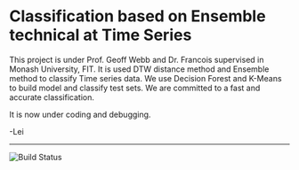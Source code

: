 Classification based on Ensemble technical at Time Series
========
This project is under Prof. Geoff Webb and Dr. Francois supervised in Monash University, FIT.
It is used DTW distance method and Ensemble method to classify Time series data.
We use Decision Forest and K-Means to build model and classify test sets.
We are committed to a fast and accurate classification.

It is now under coding and debugging.

-Lei
***
![Build Status](https://github.com/BlancRay/ICDM/actions/workflows/build.yml/badge.svg)
